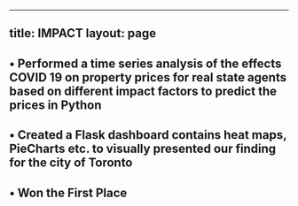 
---
title: IMPACT
layout: page
---

## • Performed a time series analysis of the effects COVID 19 on property prices for real state agents based on different impact factors to predict the prices in Python


## • Created a Flask dashboard contains heat maps, PieCharts etc. to visually presented our finding for the city of Toronto


## • Won the First Place
